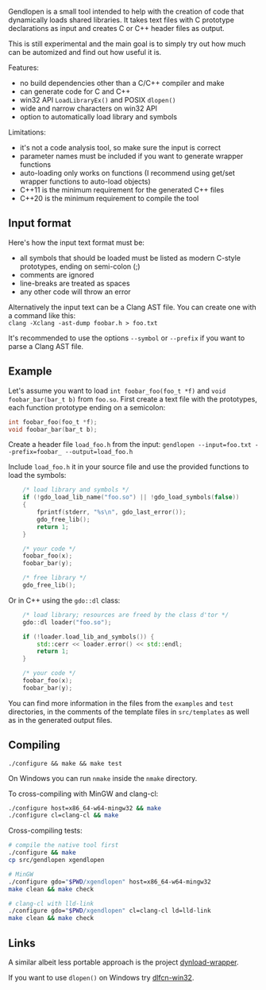 Gendlopen is a small tool intended to help with the creation of code that
dynamically loads shared libraries.
It takes text files with C prototype declarations as input and creates C or C++
header files as output.

This is still experimental and the main goal is to simply try out how much can
be automized and find out how useful it is.

Features:
 * no build dependencies other than a C/C++ compiler and make
 * can generate code for C and C++
 * win32 API `LoadLibraryEx()` and POSIX `dlopen()`
 * wide and narrow characters on win32 API
 * option to automatically load library and symbols

Limitations:
 * it's not a code analysis tool, so make sure the input is correct
 * parameter names must be included if you want to generate wrapper functions
 * auto-loading only works on functions (I recommend using get/set wrapper functions to auto-load objects)
 * C++11 is the minimum requirement for the generated C++ files
 * C++20 is the minimum requirement to compile the tool


Input format
------------

Here's how the input text format must be:

 * all symbols that should be loaded must be listed as modern C-style prototypes, ending on semi-colon (;)
 * comments are ignored
 * line-breaks are treated as spaces
 * any other code will throw an error

Alternatively the input text can be a Clang AST file.
You can create one with a command like this:<br>
`clang -Xclang -ast-dump foobar.h > foo.txt`

It's recommended to use the options `--symbol` or `--prefix` if you want to parse a Clang AST file.


Example
-------

Let's assume you want to load `int foobar_foo(foo_t *f)` and `void foobar_bar(bar_t b)` from `foo.so`.
First create a text file with the prototypes, each function prototype ending on a semicolon:

``` C
int foobar_foo(foo_t *f);
void foobar_bar(bar_t b);
```

Create a header file `load_foo.h` from the input:
`gendlopen --input=foo.txt --prefix=foobar_ --output=load_foo.h`

Include `load_foo.h` it in your source file and use the provided functions to load the symbols:
``` C
    /* load library and symbols */
    if (!gdo_load_lib_name("foo.so") || !gdo_load_symbols(false))
    {
        fprintf(stderr, "%s\n", gdo_last_error());
        gdo_free_lib();
        return 1;
    }

    /* your code */
    foobar_foo(x);
    foobar_bar(y);

    /* free library */
    gdo_free_lib();
```

Or in C++ using the `gdo::dl` class:
``` C++
    /* load library; resources are freed by the class d'tor */
    gdo::dl loader("foo.so");

    if (!loader.load_lib_and_symbols()) {
        std::cerr << loader.error() << std::endl;
        return 1;
    }

    /* your code */
    foobar_foo(x);
    foobar_bar(y);
```

You can find more information in the files from the `examples` and `test`
directories, in the comments of the template files in `src/templates` as well as
in the generated output files.


Compiling
---------

`./configure && make && make test`

On Windows you can run `nmake` inside the `nmake` directory.

To cross-compiling with MinGW and clang-cl:
``` sh
./configure host=x86_64-w64-mingw32 && make
./configure cl=clang-cl && make
```

Cross-compiling tests:
```sh
# compile the native tool first
./configure && make
cp src/gendlopen xgendlopen

# MinGW
./configure gdo="$PWD/xgendlopen" host=x86_64-w64-mingw32
make clean && make check

# clang-cl with lld-link
./configure gdo="$PWD/xgendlopen" cl=clang-cl ld=lld-link
make clean && make check
```


Links
-----

A similar albeit less portable approach is the project [dynload-wrapper](https://github.com/hpvb/dynload-wrapper).

If you want to use `dlopen()` on Windows try [dlfcn-win32](https://github.com/dlfcn-win32/dlfcn-win32).
